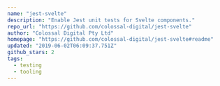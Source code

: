 ```yaml
---
name: "jest-svelte"
description: "Enable Jest unit tests for Svelte components."
repo_url: "https://github.com/colossal-digital/jest-svelte"
author: "Colossal Digital Pty Ltd"
homepage: "https://github.com/colossal-digital/jest-svelte#readme"
updated: "2019-06-02T06:09:37.751Z"
github_stars: 2
tags: 
  - testing
  - tooling
---
```

